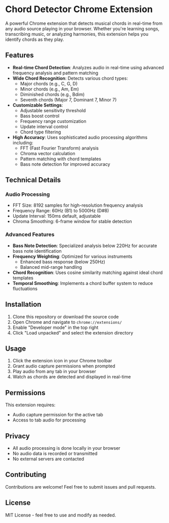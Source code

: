 # Chord Detector Chrome Extension

A powerful Chrome extension that detects musical chords in real-time from any audio source playing in your browser. Whether you're learning songs, transcribing music, or analyzing harmonies, this extension helps you identify chords as they play.

## Features

- **Real-time Chord Detection**: Analyzes audio in real-time using advanced frequency analysis and pattern matching
- **Wide Chord Recognition**: Detects various chord types:
  - Major chords (e.g., C, G, D)
  - Minor chords (e.g., Am, Em)
  - Diminished chords (e.g., Bdim)
  - Seventh chords (Major 7, Dominant 7, Minor 7)
- **Customizable Settings**:
  - Adjustable sensitivity threshold
  - Bass boost control
  - Frequency range customization
  - Update interval control
  - Chord type filtering
- **High Accuracy**: Uses sophisticated audio processing algorithms including:
  - FFT (Fast Fourier Transform) analysis
  - Chroma vector calculation
  - Pattern matching with chord templates
  - Bass note detection for improved accuracy

## Technical Details

### Audio Processing

- FFT Size: 8192 samples for high-resolution frequency analysis
- Frequency Range: 60Hz (B1) to 5000Hz (D#8)
- Update Interval: 150ms default, adjustable
- Chroma Smoothing: 6-frame window for stable detection

### Advanced Features

- **Bass Note Detection**: Specialized analysis below 220Hz for accurate bass note identification
- **Frequency Weighting**: Optimized for various instruments
  - Enhanced bass response (below 250Hz)
  - Balanced mid-range handling
- **Chord Recognition**: Uses cosine similarity matching against ideal chord templates
- **Temporal Smoothing**: Implements a chord buffer system to reduce fluctuations

## Installation

1. Clone this repository or download the source code
2. Open Chrome and navigate to `chrome://extensions/`
3. Enable "Developer mode" in the top right
4. Click "Load unpacked" and select the extension directory

## Usage

1. Click the extension icon in your Chrome toolbar
2. Grant audio capture permissions when prompted
3. Play audio from any tab in your browser
4. Watch as chords are detected and displayed in real-time

## Permissions

This extension requires:
- Audio capture permission for the active tab
- Access to tab audio for processing

## Privacy

- All audio processing is done locally in your browser
- No audio data is recorded or transmitted
- No external servers are contacted

## Contributing

Contributions are welcome! Feel free to submit issues and pull requests.

## License

MIT License - feel free to use and modify as needed.
